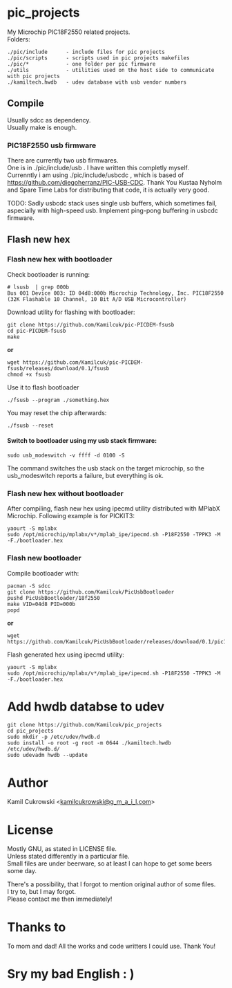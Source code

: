 # pic_projects

My Microchip PIC18F2550 related projects.  
Folders:  

```
./pic/include      - include files for pic projects
./pic/scripts      - scripts used in pic projects makefiles
./pic/*            - one folder per pic firmware
./utils            - utilities used on the host side to communicate with pic projects
./kamiltech.hwdb   - udev database with usb vendor numbers
```

## Compile

Usually sdcc as dependency.  
Usually make is enough.  

### PIC18F2550 usb firmware

There are currently two usb firmwares.  
One is in ./pic/include/usb . I have written this completly myself.  
Currenntly i am using ./pic/include/usbcdc , which is based of https://github.com/diegoherranz/PIC-USB-CDC. Thank You Kustaa Nyholm and Spare Time Labs for distributing that code, it is actually very good.  

TODO: Sadly usbcdc stack uses single usb buffers, which sometimes fail, aspecially with high-speed usb. Implement ping-pong buffering in usbcdc firmware.

## Flash new hex

### Flash new hex with bootloader

Check bootloader is running:
```
# lsusb  | grep 000b
Bus 001 Device 003: ID 04d8:000b Microchip Technology, Inc. PIC18F2550 (32K Flashable 10 Channel, 10 Bit A/D USB Microcontroller)
```

Download utility for flashing with bootloader:
```
git clone https://github.com/Kamilcuk/pic-PICDEM-fsusb
cd pic-PICDEM-fsusb
make
```
**or**
```
wget https://github.com/Kamilcuk/pic-PICDEM-fsusb/releases/download/0.1/fsusb
chmod +x fsusb
```

Use it to flash bootloader
```
./fsusb --program ./something.hex
```

You may reset the chip afterwards:
```
./fsusb --reset
```

#### Switch to bootloader using my usb stack firmware:

```
sudo usb_modeswitch -v ffff -d 0100 -S
```
The command switches the usb stack on the target microchip, so the usb\_modeswitch reports a failure, but everything is ok.

### Flash new hex without bootloader

After compiling, flash new hex using ipecmd utility distributed with MPlabX Microchip.
Following example is for PICKIT3:
```
yaourt -S mplabx
sudo /opt/microchip/mplabx/v*/mplab_ipe/ipecmd.sh -P18F2550 -TPPK3 -M -F./bootloader.hex
```

### Flash new bootloader

Compile bootloader with:

```
pacman -S sdcc
git clone https://github.com/Kamilcuk/PicUsbBootloader
pushd PicUsbBootloader/18f2550
make VID=04d8 PID=000b
popd
```
**or**
```
wget https://github.com/Kamilcuk/PicUsbBootloader/releases/download/0.1/pic18f2550_bootloader.hex
```

Flash generated hex using ipecmd utility:
```
yaourt -S mplabx
sudo /opt/microchip/mplabx/v*/mplab_ipe/ipecmd.sh -P18F2550 -TPPK3 -M -F./bootloader.hex
```

# Add hwdb databse to udev

```
git clone https://github.com/Kamilcuk/pic_projects
cd pic_projects
sudo mkdir -p /etc/udev/hwdb.d
sudo install -o root -g root -m 0644 ./kamiltech.hwdb /etc/udev/hwdb.d/
sudo udevadm hwdb --update
```

# Author
Kamil Cukrowski <kamilcukrowski@g_m_a_i_l.com>

# License
Mostly GNU, as stated in LICENSE file.  
Unless stated differently in a particular file.  
Small files are under beerware, so at least I can hope to get some beers some day.  

There's a possibility, that I forgot to mention original author of some files.  
I try to, but I may forgot.  
Please contact me then immediately!  

# Thanks to
To mom and dad!
All the works and code writters I could use. Thank You!

# Sry my bad English : )


